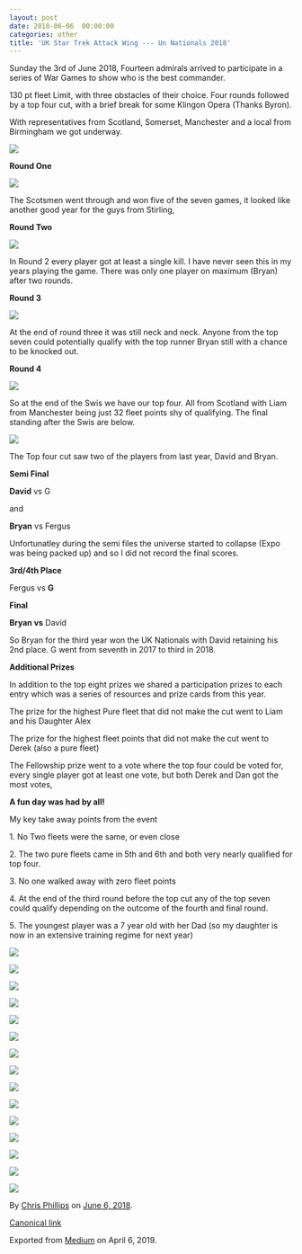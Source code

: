 ```yaml
---
layout: post
date: 2018-06-06  00:00:00
categories: other
title: 'UK Star Trek Attack Wing --- Un Nationals 2018'
---
```



Sunday the 3rd of June 2018, Fourteen admirals arrived to participate in
a series of War Games to show who is the best commander.

130 pt fleet Limit, with three obstacles of their choice. Four rounds
followed by a top four cut, with a brief break for some Klingon Opera
(Thanks Byron).

With representatives from Scotland, Somerset, Manchester and a local
from Birmingham we got underway.

![](https://cdn-images-1.medium.com/max/800/1*RSUnfRkAv_fLVy8_8ait6g.png)

**Round One**

![](https://cdn-images-1.medium.com/max/800/1*hGWYqq5JC4s4Ii7ZNBr5hg.png)

The Scotsmen went through and won five of the seven games, it looked
like another good year for the guys from Stirling,

**Round Two**

![](https://cdn-images-1.medium.com/max/800/1*m5m82fZCVlgxWTjAb4gsjQ.png)

In Round 2 every player got at least a single kill. I have never seen
this in my years playing the game. There was only one player on maximum
(Bryan) after two rounds.

**Round 3**

![](https://cdn-images-1.medium.com/max/800/1*R6TWZjC9bhG1m0YPi2LRJw.png)

At the end of round three it was still neck and neck. Anyone from the
top seven could potentially qualify with the top runner Bryan still with
a chance to be knocked out.

**Round 4**

![](https://cdn-images-1.medium.com/max/800/1*wlt0fZPWATMdcjwSP-D2Yg.png)

So at the end of the Swis we have our top four. All from Scotland with
Liam from Manchester being just 32 fleet points shy of qualifying. The
final standing after the Swis are below.

![](https://cdn-images-1.medium.com/max/800/1*J4q3l4xyH47e7zaS-qNlKg.png)

The Top four cut saw two of the players from last year, David and Bryan.

**Semi Final**

**David** vs G

and

**Bryan** vs Fergus

Unfortunatley during the semi files the universe started to collapse
(Expo was being packed up) and so I did not record the final scores.

**3rd/4th Place**

Fergus vs **G**

**Final**

**Bryan vs** David

So Bryan for the third year won the UK Nationals with David retaining
his 2nd place. G went from seventh in 2017 to third in 2018.

**Additional Prizes**

In addition to the top eight prizes we shared a participation prizes to
each entry which was a series of resources and prize cards from this
year.

The prize for the highest Pure fleet that did not make the cut went to
Liam and his Daughter Alex

The prize for the highest fleet points that did not make the cut went to
Derek (also a pure fleet)

The Fellowship prize went to a vote where the top four could be voted
for, every single player got at least one vote, but both Derek and Dan
got the most votes,

**A fun day was had by all!**

My key take away points from the event

1\. No Two fleets were the same, or even close

2\. The two pure fleets came in 5th and 6th and both very nearly
qualified for top four.

3\. No one walked away with zero fleet points

4\. At the end of the third round before the top cut any of the top seven
could qualify depending on the outcome of the fourth and final round.

5\. The youngest player was a 7 year old with her Dad (so my daughter is
now in an extensive training regime for next year)



![](https://cdn-images-1.medium.com/max/400/1*hDGkjoN8B80ymoqC2b_Miw.jpeg)

![](https://cdn-images-1.medium.com/max/400/1*CYWsYBV4AGobdOcewFIcEQ.jpeg)

![](https://cdn-images-1.medium.com/max/400/1*ND9BrcQJqHDOwb0oBCaYpw.jpeg)



![](https://cdn-images-1.medium.com/max/400/1*cm8JMXNSBI7rmXQdfeM7EA.jpeg)

![](https://cdn-images-1.medium.com/max/400/1*K5-LAh7pi_VBmd32UDmlcw.jpeg)

![](https://cdn-images-1.medium.com/max/400/1*Iyd3caQ7hDWEnmk51joAdQ.jpeg)



![](https://cdn-images-1.medium.com/max/400/1*rGWFGFrGLGhuXnFlg1wr-Q.jpeg)

![](https://cdn-images-1.medium.com/max/400/1*Q-FJpt7pt2nf1IX5ybeODg.jpeg)

![](https://cdn-images-1.medium.com/max/600/1*0puObLd3cySKRYiKDREUwA.jpeg)



![](https://cdn-images-1.medium.com/max/400/1*IfRnzMAgNCWglsSkZqIBFw.jpeg)

![](https://cdn-images-1.medium.com/max/600/1*NagjKcwkZau8KEPN1Ex6ag.jpeg)

![](https://cdn-images-1.medium.com/max/600/1*qzf57iA_LE3q8tugQNN-hQ.jpeg)



![](https://cdn-images-1.medium.com/max/600/1*SRr9m0jmSAAxtKiSujlzBA.jpeg)

![](https://cdn-images-1.medium.com/max/600/1*Z1n-R_14eurZ2Y7HQiTfqQ.jpeg)

![](https://cdn-images-1.medium.com/max/200/1*A1ZY5KZimI2yZsmwGNWwhQ.jpeg)





By [Chris Phillips](https://medium.com/@cminion) on
[June 6, 2018](https://medium.com/p/eafbc2d1f93).

[Canonical
link](https://medium.com/@cminion/uk-star-trek-attack-wing-un-nationals-2018-eafbc2d1f93)

Exported from [Medium](https://medium.com) on April 6, 2019.

